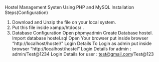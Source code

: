 Hostel Management Systen Using PHP and MySQL Installation Steps(Configuration)

1. Download and Unzip the file on your local system.
2. Put this file inside xampp/htdocs/ .
3. Database Configuration Open phpmyadmin Create Database hostel. Import database hostel.sql Open Your browser put inside browser “http://localhost/hostel/” Login Details To Login as admin put 
   inside browser “http://localhost/hostel” Login Details for admin : admin/Test@1234 Login Details for user : test@gmail.com/Test@123
